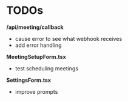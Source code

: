 # TODOs

**/api/meeting/callback**

- cause error to see what webhook receives
- add error handling

**MeetingSetupForm.tsx**

- test scheduling meetings

**SettingsForm.tsx**

- improve prompts
